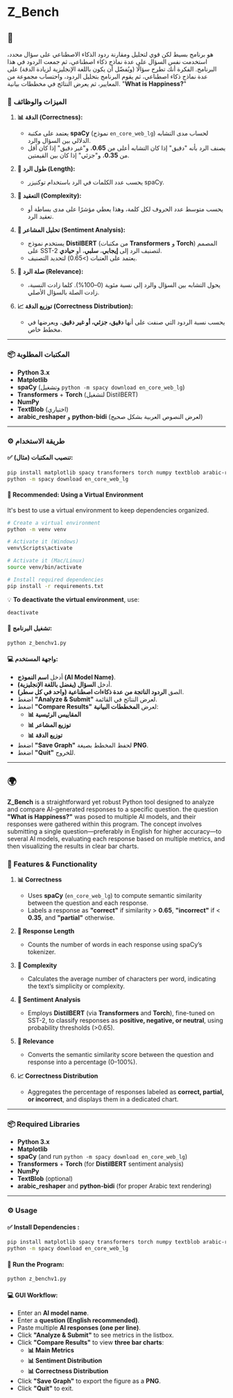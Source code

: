 
# Z_Bench

## 📌 

 هو برنامج بسيط لكن قوي لتحليل ومقارنة ردود الذكاء الاصطناعي على سؤال محدد، استخدمت نفس السؤال  على عدة نماذج ذكاء اصطناعي، ثم جمعت الردود في هذا البرنامج. الفكرة أنك تطرح سؤالًا (ويُفضّل أن يكون باللغة الإنجليزية لزيادة الدقة) على عدة نماذج ذكاء اصطناعي، ثم يقوم البرنامج بتحليل الردود، واحتساب مجموعة من المعايير، ثم يعرض النتائج في مخططات بيانية.
"**What is Happiness?**"

### 🔹 الميزات والوظائف

1. **📊 الدقة (Correctness):**  
   - يعتمد على مكتبة **spaCy** (نموذج `en_core_web_lg`) لحساب مدى التشابه الدلالي بين السؤال والرد.  
   - يصنف الرد بأنه "دقيق" إذا كان التشابه أعلى من **0.65**، و"غير دقيق" إذا كان أقل من **0.35**، و"جزئي" إذا كان بين القيمتين.

2. **🔢 طول الرد (Length):**  
   - يحسب عدد الكلمات في الرد باستخدام توكنيزر spaCy.

3. **📝 التعقيد (Complexity):**  
   - يحسب متوسط عدد الحروف لكل كلمة، وهذا يعطي مؤشرًا على مدى بساطة أو تعقيد الرد.

4. **📌 تحليل المشاعر (Sentiment Analysis):**  
   - يستخدم نموذج **DistilBERT** (من مكتبات **Transformers** و **Torch**) المصمم على SST-2 لتصنيف الرد إلى **إيجابي**، **سلبي**، أو **حيادي**.  
   - يعتمد على العتبات (>0.65) لتحديد التصنيف.

5. **🔗 صلة الرد (Relevance):**  
   - يحول التشابه بين السؤال والرد إلى نسبة مئوية (0–100%). كلما زادت النسبة، زادت الصلة بالسؤال الأصلي.

6. **📈 توزيع الدقة (Correctness Distribution):**  
   - يحسب نسبة الردود التي صنفت على أنها **دقيق، جزئي، أو غير دقيق**، ويعرضها في مخطط خاص.

---

### 📦 المكتبات المطلوبة

- **Python 3.x**
- **Matplotlib**
- **spaCy** (وتشغيل `python -m spacy download en_core_web_lg`)
- **Transformers** + **Torch** (لتشغيل DistilBERT)
- **NumPy**
- **TextBlob** (اختياري)
- **arabic_reshaper** و **python-bidi** (لعرض النصوص العربية بشكل صحيح)

---

### ⚙️ طريقة الاستخدام

#### ✅ **تنصيب المكتبات** (مثال):
```bash
pip install matplotlib spacy transformers torch numpy textblob arabic-reshaper python-bidi
python -m spacy download en_core_web_lg
```

#### **🔹 Recommended: Using a Virtual Environment**
It's best to use a virtual environment to keep dependencies organized.

```bash
# Create a virtual environment
python -m venv venv

# Activate it (Windows)
venv\Scripts\activate

# Activate it (Mac/Linux)
source venv/bin/activate

# Install required dependencies
pip install -r requirements.txt
```

💡 **To deactivate the virtual environment**, use:
```bash
deactivate
```

#### 🚀 **تشغيل البرنامج:**
```bash
python z_benchv1.py
```

#### 💻 **واجهة المستخدم:**
- أدخل **اسم النموذج (AI Model Name)**.  
- أدخل **السؤال (يفضل باللغة الإنجليزية)**.  
- الصق **الردود الناتجة من عدة ذكاءات اصطناعية (واحد في كل سطر)**.  
- اضغط **"Analyze & Submit"** لعرض النتائج في القائمة.  
- اضغط **"Compare Results"** لعرض **المخططات البيانية**:
  - **📊 المقاييس الرئيسية**  
  - **📊 توزيع المشاعر**  
  - **📊 توزيع الدقة**  
- اضغط **"Save Graph"** لحفظ المخطط بصيغة **PNG**.  
- اضغط **"Quit"** للخروج.

---

## 🌍 

**Z_Bench** is a straightforward yet robust Python tool designed to analyze and compare AI-generated responses to a specific question. the question **"What is Happiness?"** was posed to multiple AI models, and their responses were gathered within this program. The concept involves submitting a single question—preferably in English for higher accuracy—to several AI models, evaluating each response based on multiple metrics, and then visualizing the results in clear bar charts.

### 🔹 Features & Functionality

1. **📊 Correctness**  
   - Uses **spaCy** (`en_core_web_lg`) to compute semantic similarity between the question and each response.  
   - Labels a response as **"correct"** if similarity > **0.65**, **"incorrect"** if < **0.35**, and **"partial"** otherwise.

2. **🔢 Response Length**  
   - Counts the number of words in each response using spaCy’s tokenizer.

3. **📝 Complexity**  
   - Calculates the average number of characters per word, indicating the text’s simplicity or complexity.

4. **📌 Sentiment Analysis**  
   - Employs **DistilBERT** (via **Transformers** and **Torch**), fine-tuned on SST-2, to classify responses as **positive, negative, or neutral**, using probability thresholds (>0.65).

5. **🔗 Relevance**  
   - Converts the semantic similarity score between the question and response into a percentage (0–100%).

6. **📈 Correctness Distribution**  
   - Aggregates the percentage of responses labeled as **correct, partial, or incorrect**, and displays them in a dedicated chart.

---

### 📦 Required Libraries

- **Python 3.x**
- **Matplotlib**
- **spaCy** (and run `python -m spacy download en_core_web_lg`)
- **Transformers** + **Torch** (for **DistilBERT** sentiment analysis)
- **NumPy**
- **TextBlob** (optional)
- **arabic_reshaper** and **python-bidi** (for proper Arabic text rendering)

---

### ⚙️ Usage

#### ✅ **Install Dependencies** :
```bash
pip install matplotlib spacy transformers torch numpy textblob arabic-reshaper python-bidi
python -m spacy download en_core_web_lg
```

#### 🚀 **Run the Program:**
```bash
python z_benchv1.py
```

#### 💻 **GUI Workflow:**
- Enter an **AI model name**.  
- Enter a **question (English recommended)**.  
- Paste multiple **AI responses (one per line)**.  
- Click **"Analyze & Submit"** to see metrics in the listbox.  
- Click **"Compare Results"** to view **three bar charts**:
  - **📊 Main Metrics**
  - **📊 Sentiment Distribution**
  - **📊 Correctness Distribution**  
- Click **"Save Graph"** to export the figure as a **PNG**.  
- Click **"Quit"** to exit.

